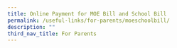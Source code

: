 ```yaml
---
title: Online Payment for MOE Bill and School Bill
permalink: /useful-links/for-parents/moeschoolbill/
description: ""
third_nav_title: For Parents
---
```

